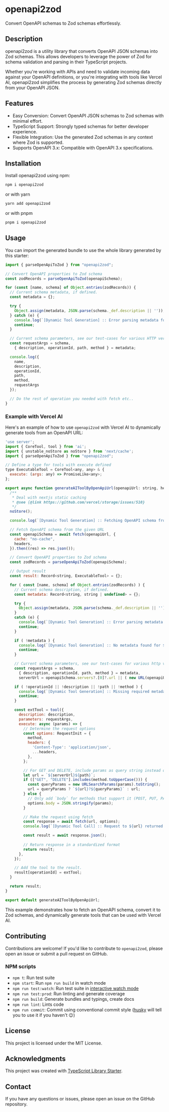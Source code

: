 # openapi2zod
Convert OpenAPI schemas to Zod schemas effortlessly.

## Description
openapi2zod is a utility library that converts OpenAPI JSON schemas into Zod schemas. This allows developers to leverage the power of Zod for schema validation and parsing in their TypeScript projects.

Whether you're working with APIs and need to validate incoming data against your OpenAPI definitions, or you're integrating with tools like Vercel AI, openapi2zod simplifies the process by generating Zod schemas directly from your OpenAPI JSON.

## Features
- Easy Conversion: Convert OpenAPI JSON schemas to Zod schemas with minimal effort.
- TypeScript Support: Strongly typed schemas for better developer experience.
- Flexible Integration: Use the generated Zod schemas in any context where Zod is supported.
- Supports OpenAPI 3.x: Compatible with OpenAPI 3.x specifications.

## Installation
Install openapi2zod using npm:

```bash
npm i openapi2zod
```

or with yarn
```bash
yarn add openapi2zod
```

or with pnpm
```bash
pnpm i openapi2zod
```
## Usage

You can import the generated bundle to use the whole library generated by this starter:

```javascript
import { parseOpenApiToZod } from "openapi2zod";

// Convert OpenAPI properties to Zod schema
const zodRecords = parseOpenApiToZod(openapiSchema);

for (const [name, schema] of Object.entries(zodRecords)) {
  // Current schema metadata, if defined.
  const metadata = {};

  try {
    Object.assign(metadata, JSON.parse(schema._def.description || ''));
  } catch (e) {
    console.log(`[Dynamic Tool Generation] :: Error parsing metadata for ${name}. Skipping...`);
    continue;
  }

  // Current schema parameters, see our test-cases for various HTTP verbs both with requestBody and parameters.
  const requestArgs = schema,
    { description, operationId, path, method } = metadata;

  console.log({ 
    name,
    description,
    operationId,
    path,
    method,
    requestArgs 
  });

  // Do the rest of operation you needed with fetch etc..
}
```

### Example with Vercel AI

Here's an example of how to use `openapi2zod` with Vercel AI to dynamically generate tools from an OpenAPI URL:

```javascript
'use server';
import { CoreTool, tool } from 'ai';
import { unstable_noStore as noStore } from 'next/cache';
import { parseOpenApiToZod } from "openapi2zod";

// Define a type for tools with execute defined
type ExecutableTool = CoreTool<any, any> & {
  execute: (args: any) => PromiseLike<any>;
};

export async function generateAIToolByOpenApiUrl(openapiUrl: string, headers?: Record<string, string>) {
  /**
   * Deal with nextjs static caching
   * @see {@link https://github.com/vercel/storage/issues/510}
   */
  noStore();

  console.log(`[Dynamic Tool Generation] :: Fetching OpenAPI schema from ${openapiUrl}`);

  // Fetch OpenAPI schema from the given URL
  const openapiSchema = await fetch(openapiUrl, {
    cache: "no-cache",
    headers,
  }).then((res) => res.json());

  // Convert OpenAPI properties to Zod schema
  const zodRecords = parseOpenApiToZod(openapiSchema);

  // Output result
  const result: Record<string, ExecutableTool> = {};

  for ( const [name, schema] of Object.entries(zodRecords) ) {
    // Current schema description, if defined.
    const metadata: Record<string, string | undefined> = {};

    try {
      Object.assign(metadata, JSON.parse(schema._def.description || ''));
    }
    catch (e) {
      console.log(`[Dynamic Tool Generation] :: Error parsing metadata for ${name}. Skipping...`);
      continue;
    }

    if ( !metadata ) {
      console.log(`[Dynamic Tool Generation] :: No metadata found for ${name}. Skipping...`);
      continue;
    }

    // Current schema parameters, see our test-cases for various http verbs both with requestBody and parameters.
    const requestArgs = schema,
      { description, operationId, path, method } = metadata,
      serverUrl = openapiSchema.servers?.[0]?.url || ( new URL(openapiUrl) ).origin;

    if ( !operationId || !description || !path || !method ) {
      console.log(`[Dynamic Tool Generation] :: Missing required metadata for ${name}. Skipping...`);
      continue;
    }

    const extTool = tool({
      description: description,
      parameters: requestArgs,
      execute: async (params) => {
        // Determine the request options
        const options: RequestInit = {
          method,
          headers: {
            'Content-Type': 'application/json',
            ...headers,
          },
        };

        // For GET and DELETE, include params as query string instead of request body
        let url = `${serverUrl}${path}`;
        if (["GET", "DELETE"].includes(method.toUpperCase())) {
          const queryParams = new URLSearchParams(params).toString();
          url = queryParams ? `${url}?${queryParams}` : url;
        } else {
          // Only add `body` for methods that support it (POST, PUT, PATCH)
          options.body = JSON.stringify(params);
        }

        // Make the request using fetch
        const response = await fetch(url, options);
        console.log(`[Dynamic Tool Call] :: Request to ${url} returned status ${response.status}`);

        const result = await response.json();
        
        // Return response in a standardized format
        return result;
      },
    });

    // Add the tool to the result.
    result[operationId] = extTool;
  }

  return result;
}

export default generateAIToolByOpenApiUrl;
```

This example demonstrates how to fetch an OpenAPI schema, convert it to Zod schemas, and dynamically generate tools that can be used with Vercel AI.


## Contributing
Contributions are welcome! If you'd like to contribute to `openapi2zod`, please open an issue or submit a pull request on GitHub.

### NPM scripts
 - `npm t`: Run test suite
 - `npm start`: Run `npm run build` in watch mode
 - `npm run test:watch`: Run test suite in [interactive watch mode](http://facebook.github.io/jest/docs/cli.html#watch)
 - `npm run test:prod`: Run linting and generate coverage
 - `npm run build`: Generate bundles and typings, create docs
 - `npm run lint`: Lints code
 - `npm run commit`: Commit using conventional commit style ([husky](https://github.com/typicode/husky) will tell you to use it if you haven't :wink:)

## License
This project is licensed under the MIT License.

## Acknowledgments
This project was created with [TypeScript Library Starter](https://github.com/alexjoverm/typescript-library-starter).

## Contact
If you have any questions or issues, please open an issue on the GitHub repository.

